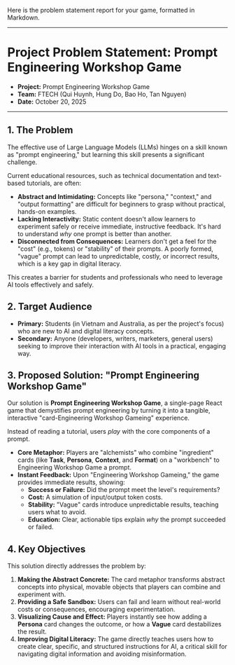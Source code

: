 Here is the problem statement report for your game, formatted in Markdown.

---

# Project Problem Statement: Prompt Engineering Workshop Game

- **Project:** Prompt Engineering Workshop Game
- **Team:** FTECH (Qui Huynh, Hung Do, Bao Ho, Tan Nguyen)
- **Date:** October 20, 2025

---

## 1. The Problem

The effective use of Large Language Models (LLMs) hinges on a skill known as "prompt engineering," but learning this skill presents a significant challenge.

Current educational resources, such as technical documentation and text-based tutorials, are often:

- **Abstract and Intimidating:** Concepts like "persona," "context," and "output formatting" are difficult for beginners to grasp without practical, hands-on examples.
- **Lacking Interactivity:** Static content doesn't allow learners to experiment safely or receive immediate, instructive feedback. It's hard to understand _why_ one prompt is better than another.
- **Disconnected from Consequences:** Learners don't get a feel for the "cost" (e.g., tokens) or "stability" of their prompts. A poorly formed, "vague" prompt can lead to unpredictable, costly, or incorrect results, which is a key gap in digital literacy.

This creates a barrier for students and professionals who need to leverage AI tools effectively and safely.

## 2. Target Audience

- **Primary:** Students (in Vietnam and Australia, as per the project's focus) who are new to AI and digital literacy concepts.
- **Secondary:** Anyone (developers, writers, marketers, general users) seeking to improve their interaction with AI tools in a practical, engaging way.

## 3. Proposed Solution: "Prompt Engineering Workshop Game"

Our solution is **Prompt Engineering Workshop Game**, a single-page React game that demystifies prompt engineering by turning it into a tangible, interactive "card-Engineering Workshop Gameing" experience.

Instead of reading a tutorial, users _play_ with the core components of a prompt.

- **Core Metaphor:** Players are "alchemists" who combine "ingredient" cards (like **Task**, **Persona**, **Context**, and **Format**) on a "workbench" to Engineering Workshop Game a prompt.
- **Instant Feedback:** Upon "Engineering Workshop Gameing," the game provides immediate results, showing:
  - **Success or Failure:** Did the prompt meet the level's requirements?
  - **Cost:** A simulation of input/output token costs.
  - **Stability:** "Vague" cards introduce unpredictable results, teaching users what to avoid.
  - **Education:** Clear, actionable tips explain _why_ the prompt succeeded or failed.

## 4. Key Objectives

This solution directly addresses the problem by:

1.  **Making the Abstract Concrete:** The card metaphor transforms abstract concepts into physical, movable objects that players can combine and experiment with.
2.  **Providing a Safe Sandbox:** Users can fail and learn without real-world costs or consequences, encouraging experimentation.
3.  **Visualizing Cause and Effect:** Players instantly see how adding a **Persona** card changes the outcome, or how a **Vague** card destabilizes the result.
4.  **Improving Digital Literacy:** The game directly teaches users how to create clear, specific, and structured instructions for AI, a critical skill for navigating digital information and avoiding misinformation.
